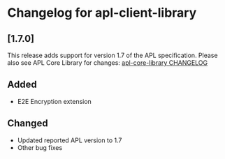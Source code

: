 # Changelog for apl-client-library

## [1.7.0]

This release adds support for version 1.7 of the APL specification. Please also see APL Core Library for changes: [apl-core-library CHANGELOG](https://github.com/alexa/apl-core-library/blob/master/CHANGELOG.md)

## Added

- E2E Encryption extension

## Changed

- Updated reported APL version to 1.7
- Other bug fixes